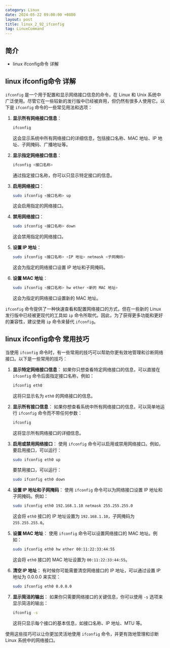 ```yaml
---
category: Linux
date: 2024-05-22 09:00:00 +0800
layout: post
title: linux_2_92_ifconfig
tag: LinuxCommand
---
```

## 简介

+ linux ifconfig命令 详解

## linux ifconfig命令 详解

`ifconfig` 是一个用于配置和显示网络接口信息的命令，在 Linux 和 Unix 系统中广泛使用。尽管它在一些较新的发行版中已经被弃用，但仍然有很多人使用它。以下是 `ifconfig` 命令的一些常见用法和选项：

1. **显示所有网络接口信息**：
   ```bash
   ifconfig
   ```
   这会显示系统中所有网络接口的详细信息，包括接口名称、MAC 地址、IP 地址、子网掩码、广播地址等。

2. **显示指定网络接口信息**：
   ```bash
   ifconfig <接口名称>
   ```
   通过指定接口名称，你可以只显示特定接口的信息。

3. **启用网络接口**：
   ```bash
   sudo ifconfig <接口名称> up
   ```
   这会启用指定的网络接口。

4. **禁用网络接口**：
   ```bash
   sudo ifconfig <接口名称> down
   ```
   这会禁用指定的网络接口。

5. **设置 IP 地址**：
   ```bash
   sudo ifconfig <接口名称> <IP 地址> netmask <子网掩码>
   ```
   这会为指定的网络接口设置 IP 地址和子网掩码。

6. **设置 MAC 地址**：
   ```bash
   sudo ifconfig <接口名称> hw ether <新的 MAC 地址>
   ```
   这会为指定的网络接口设置新的 MAC 地址。

`ifconfig` 命令提供了一种快速查看和配置网络接口的方式，但在一些新的 Linux 发行版中已经被更现代的工具如 `ip` 命令所取代。因此，为了获得更多功能和更好的兼容性，建议使用 `ip` 命令来替代 `ifconfig`。

## linux ifconfig命令 常用技巧

当使用 `ifconfig` 命令时，有一些常用的技巧可以帮助你更有效地管理和诊断网络接口。以下是一些常用的技巧：

1. **显示特定网络接口信息**：
   如果你只想查看特定网络接口的信息，可以直接在 `ifconfig` 命令后面指定接口名称，例如：
   ```bash
   ifconfig eth0
   ```
   这将只显示名为 `eth0` 的网络接口的信息。

2. **显示所有接口信息**：
   如果你想查看系统中所有网络接口的信息，可以简单地运行 `ifconfig` 命令而不带任何参数：
   ```bash
   ifconfig
   ```
   这将显示所有网络接口的详细信息。

3. **启用或禁用网络接口**：
   使用 `ifconfig` 命令可以启用或禁用网络接口。例如，要启用接口，可以运行：
   ```bash
   sudo ifconfig eth0 up
   ```
   要禁用接口，可以运行：
   ```bash
   sudo ifconfig eth0 down
   ```

4. **设置 IP 地址和子网掩码**：
   使用 `ifconfig` 命令可以为网络接口设置 IP 地址和子网掩码。例如：
   ```bash
   sudo ifconfig eth0 192.168.1.10 netmask 255.255.255.0
   ```
   这会将 `eth0` 接口的 IP 地址设置为 `192.168.1.10`，子网掩码为 `255.255.255.0`。

5. **设置 MAC 地址**：
   使用 `ifconfig` 命令可以设置网络接口的 MAC 地址。例如：
   ```bash
   sudo ifconfig eth0 hw ether 00:11:22:33:44:55
   ```
   这会将 `eth0` 接口的 MAC 地址设置为 `00:11:22:33:44:55`。

6. **清空 IP 地址**：
   有时候你可能需要清空网络接口的 IP 地址，可以通过设置 IP 地址为 0.0.0.0 来实现：
   ```bash
   sudo ifconfig eth0 0.0.0.0
   ```

7. **显示简洁的输出**：
   如果你只需要网络接口的关键信息，你可以使用 `-s` 选项来显示简洁的输出：
   ```bash
   ifconfig -s
   ```
   这将只显示每个接口的基本信息，如接口名称、IP 地址、MTU 等。

使用这些技巧可以让你更加灵活地使用 `ifconfig` 命令，并更有效地管理和诊断 Linux 系统中的网络接口。